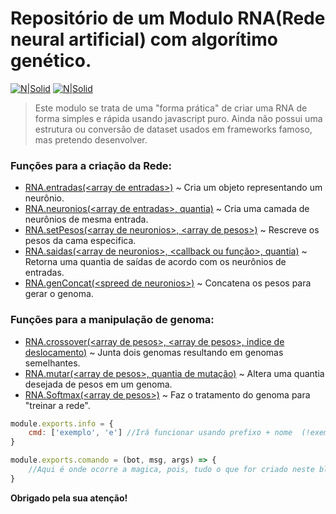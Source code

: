 # Repositório de um Modulo RNA(Rede neural artificial) com algorítimo genético.

[![N|Solid](https://cdn.discordapp.com/attachments/631607183301148672/724397007170568313/paypal.png)](https://www.paypal.com/cgi-bin/webscr?cmd=_donations&business=fabinhoec2210@gmail.com&item_name=F%C3%A1bio&currency_code=BRL)  [![N|Solid](https://cdn.discordapp.com/attachments/631607183301148672/724397005543178270/picpay.png)](https://app.picpay.com/user/smuu)

> Este modulo se trata de uma "forma prática" de criar uma RNA de forma simples e rápida usando javascript puro.
> Ainda não possui uma estrutura ou conversão de dataset usados em frameworks famoso, mas pretendo desenvolver.

### Funções para a criação da Rede:
- [RNA.entradas(\<array de entradas>)]() ~ Cria um objeto representando um neurônio.
- [RNA.neuronios(\<array de entradas>, quantia)]() ~ Cria uma camada de neurônios de mesma entrada.
- [RNA.setPesos(\<array de neuronios>, \<array de pesos>)]() ~ Rescreve os pesos da cama especifica.
- [RNA.saidas(\<array de neuronios>, \<callback ou função>, quantia)]() ~ Retorna uma quantia de saídas de acordo com os neurônios de entradas.
- [RNA.genConcat(\<spreed de neuronios>)]() ~ Concatena os pesos para gerar o genoma.

### Funções para a manipulação de genoma:
- [RNA.crossover(\<array de pesos>, \<array de pesos>, indice de deslocamento)]() ~ Junta dois genomas resultando em genomas semelhantes.
- [RNA.mutar(\<array de pesos>, quantia de mutação)]() ~ Altera uma quantia desejada de pesos em um genoma.
- [RNA.Softmax(\<array de pesos>)]() ~ Faz o tratamento do genoma para "treinar a rede".



```js
module.exports.info = {
    cmd: ['exemplo', 'e'] //Irá funcionar usando prefixo + nome  (!exemplo ou !e)
}

module.exports.comando = (bot, msg, args) => {
    //Aqui é onde ocorre a magica, pois, tudo o que for criado neste bloco será executado ao chamar o comando.
}
```


**Obrigado pela sua atenção!**
	
